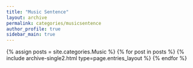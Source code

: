 ```yaml
---
title: "Music Sentence"
layout: archive
permalink: categories/musicsentence
author_profile: true
sidebar_main: true
---
```


{% assign posts = site.categories.Music %}
{% for post in posts %} {% include archive-single2.html type=page.entries_layout %} {% endfor %}